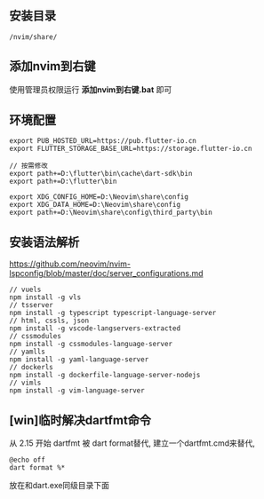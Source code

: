 ## 安装目录

```
/nvim/share/
```

## 添加nvim到右键
使用管理员权限运行 **添加nvim到右键.bat** 即可

## 环境配置
```
export PUB_HOSTED_URL=https://pub.flutter-io.cn
export FLUTTER_STORAGE_BASE_URL=https://storage.flutter-io.cn

// 按需修改
export path+=D:\flutter\bin\cache\dart-sdk\bin
export path+=D:\flutter\bin

export XDG_CONFIG_HOME=D:\Neovim\share\config
export XDG_DATA_HOME=D:\Neovim\share\config
export path+=D:\Neovim\share\config\third_party\bin
```

## 安装语法解析
https://github.com/neovim/nvim-lspconfig/blob/master/doc/server_configurations.md

```
// vuels
npm install -g vls
// tsserver
npm install -g typescript typescript-language-server
// html, cssls, json
npm install -g vscode-langservers-extracted
// cssmodules
npm install -g cssmodules-language-server
// yamlls
npm install -g yaml-language-server
// dockerls
npm install -g dockerfile-language-server-nodejs
// vimls
npm install -g vim-language-server
```

## [win]临时解决dartfmt命令
从 2.15 开始 dartfmt 被 dart format替代, 建立一个dartfmt.cmd来替代,
```
@echo off
dart format %*
```
放在和dart.exe同级目录下面
